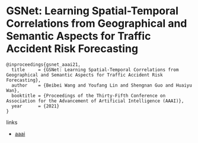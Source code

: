 # GSNet: Learning Spatial-Temporal Correlations from Geographical and Semantic Aspects for Traffic Accident Risk Forecasting

```
@inproceedings{gsnet_aaai21,
  title     = {GSNet: Learning Spatial-Temporal Correlations from Geographical and Semantic Aspects for Traffic Accident Risk Forecasting},
  author    = {Beibei Wang and Youfang Lin and Shengnan Guo and Huaiyu Wan},
  booktitle = {Proceedings of the Thirty-Fifth Conference on Association for the Advancement of Artificial Intelligence (AAAI)},
  year      = {2021}
}
```

links
- [aaai](https://www.aaai.org/AAAI21Papers/AAAI-3640.WangB.pdf)

